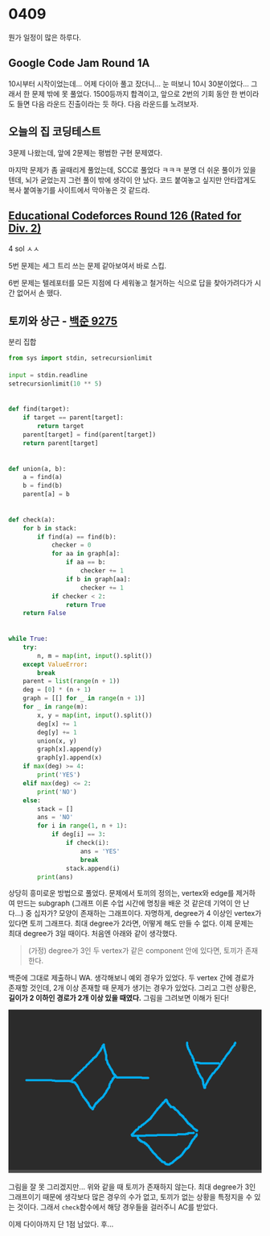 # 0409

뭔가 일정이 많은 하루다.



## Google Code Jam Round 1A

10시부터 시작이었는데... 어제 다이아 풀고 잤더니... 눈 떠보니 10시 30분이었다... 그래서 한 문제 밖에 못 풀었다. 1500등까지 합격이고, 앞으로 2번의 기회 동안 한 번이라도 들면 다음 라운드 진출이라는 듯 하다. 다음 라운드를 노려보자.



## 오늘의 집 코딩테스트

3문제 나왔는데, 앞에 2문제는 평범한 구현 문제였다.

마지막 문제가 좀 골때리게 풀었는데, SCC로 풀었다 ㅋㅋㅋ 분명 더 쉬운 풀이가 있을텐데, 뇌가 굳었는지 그런 풀이 밖에 생각이 안 났다. 코드 붙여놓고 싶지만 안타깝게도 복사 붙여놓기를 사이트에서 막아놓은 것 같드라.



## [Educational Codeforces Round 126 (Rated for Div. 2)](https://codeforces.com/contest/1661)

4 sol ㅅㅅ

5번 문제는 세그 트리 쓰는 문제 같아보여서 바로 스킵.

6번 문제는 텔레포터를 모든 지점에 다 세워놓고 철거하는 식으로 답을 찾아가려다가 시간 없어서 손 뗐다.



## 토끼와 상근 - [백준 9275](https://www.acmicpc.net/problem/9275)

분리 집합

```python
from sys import stdin, setrecursionlimit

input = stdin.readline
setrecursionlimit(10 ** 5)


def find(target):
    if target == parent[target]:
        return target
    parent[target] = find(parent[target])
    return parent[target]


def union(a, b):
    a = find(a)
    b = find(b)
    parent[a] = b


def check(a):
    for b in stack:
        if find(a) == find(b):
            checker = 0
            for aa in graph[a]:
                if aa == b:
                    checker += 1
                if b in graph[aa]:
                    checker += 1
            if checker < 2:
                return True
    return False


while True:
    try:
        n, m = map(int, input().split())
    except ValueError:
        break
    parent = list(range(n + 1))
    deg = [0] * (n + 1)
    graph = [[] for _ in range(n + 1)]
    for _ in range(m):
        x, y = map(int, input().split())
        deg[x] += 1
        deg[y] += 1
        union(x, y)
        graph[x].append(y)
        graph[y].append(x)
    if max(deg) >= 4:
        print('YES')
    elif max(deg) <= 2:
        print('NO')
    else:
        stack = []
        ans = 'NO'
        for i in range(1, n + 1):
            if deg[i] == 3:
                if check(i):
                    ans = 'YES'
                    break
                stack.append(i)
        print(ans)
```

상당히 흥미로운 방법으로 풀었다. 문제에서 토끼의 정의는, vertex와 edge를 제거하여 만드는 subgraph (그래프 이론 수업 시간에 명칭을 배운 것 같은데 기억이 안 난다...) 중 십자가? 모양이 존재하는 그래프이다. 자명하게, degree가 4 이상인 vertex가 있다면 토끼 그래프다. 최대 degree가 2라면, 어떻게 해도 만들 수 없다. 이제 문제는 최대 degree가 3일 때이다. 처음엔 아래와 같이 생각했다.

> (가정) degree가 3인 두 vertex가 같은 component 안에 있다면, 토끼가 존재한다. 

백준에 그대로 제출하니 WA. 생각해보니 예외 경우가 있었다. 두 vertex 간에 경로가 존재할 것인데, 2개 이상 존재할 때 문제가 생기는 경우가 있었다. 그리고 그런 상황은, **길이가 2 이하인 경로가 2개 이상 있을 때였다.** 그림을 그려보면 이해가 된다!

![image-20220410023243720](README.assets/image-20220410023243720.png)

그림을 잘 못 그리겠지만... 위와 같을 때 토끼가 존재하지 않는다. 최대 degree가 3인 그래프이기 때문에 생각보다 많은 경우의 수가 없고, 토끼가 없는 상황을 특정지을 수 있는 것이다. 그래서 `check`함수에서 해당 경우들을 걸러주니 AC를 받았다.

이제 다이아까지 단 1점 남았다. 후...